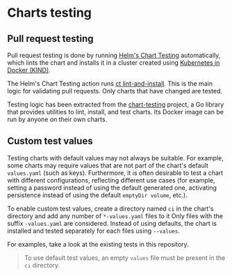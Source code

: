 # Charts testing

## Pull request testing

Pull request testing is done by running [Helm's Chart Testing](https://github.com/helm/chart-testing) automatically, which lints the chart and installs it in a cluster created using [Kubernetes in Docker (KIND)](https://github.com/kubernetes-sigs/kind).

The Helm's Chart Testing action runs [ct lint-and-install](https://github.com/helm/chart-testing/blob/master/doc/ct_lint-and-install.md). This is the main logic for validating pull requests. Only charts that have changed are tested.

Testing logic has been extracted from the [chart-testing](https://github.com/helm/chart-testing) project, a Go library that provides utilities to lint, install, and test charts. Its Docker image can be run by anyone on their own charts.

## Custom test values

Testing charts with default values may not always be suitable. For example, some charts may require values that are not part of the chart's default `values.yaml` (such as keys). Furthermore, it is often desirable to test a chart with different configurations, reflecting different use cases (for example, setting a password instead of using the default generated one, activating persistence instead of using the default `emptyDir volume`, etc.).

To enable custom test values, create a directory named `ci` in the chart's directory and add any number of `*-values.yaml` files to it Only files with the suffix `-values.yaml` are considered. Instead of using defaults, the chart is installed and tested separately for each files using `--values`.

For examples, take a look at the existing tests in this repository.

>To use default test values, an empty `values` file must be present in the `ci` directory.
